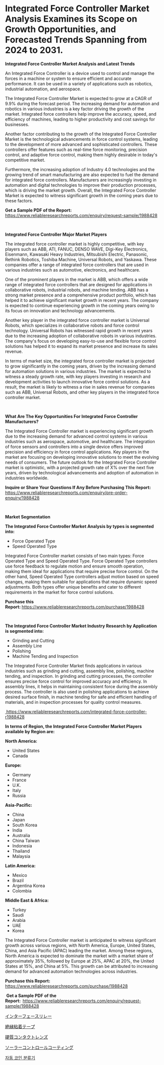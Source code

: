 <p><h1>Integrated Force Controller Market Analysis Examines its Scope on Growth Opportunities, and Forecasted Trends Spanning from 2024 to 2031.</h1></p><p><strong>Integrated Force Controller Market Analysis and Latest Trends</strong></p>
<p><p>An Integrated Force Controller is a device used to control and manage the forces in a machine or system to ensure efficient and accurate performance. It can be used in a variety of applications such as robotics, industrial automation, and aerospace.</p><p>The Integrated Force Controller Market is expected to grow at a CAGR of 9.9% during the forecast period. The increasing demand for automation and robotics in various industries is a key factor driving the growth of the market. Integrated force controllers help improve the accuracy, speed, and efficiency of machines, leading to higher productivity and cost savings for businesses.</p><p>Another factor contributing to the growth of the Integrated Force Controller Market is the technological advancements in force control systems, leading to the development of more advanced and sophisticated controllers. These controllers offer features such as real-time force monitoring, precision control, and adaptive force control, making them highly desirable in today's competitive market.</p><p>Furthermore, the increasing adoption of Industry 4.0 technologies and the growing trend of smart manufacturing are also expected to fuel the demand for integrated force controllers. Manufacturers are increasingly investing in automation and digital technologies to improve their production processes, which is driving the market growth. Overall, the Integrated Force Controller Market is expected to witness significant growth in the coming years due to these factors.</p></p>
<p><strong>Get a Sample PDF of the Report:&nbsp;</strong> <a href="https://www.reliableresearchreports.com/enquiry/request-sample/1988428">https://www.reliableresearchreports.com/enquiry/request-sample/1988428</a></p>
<p>&nbsp;</p>
<p><strong>Integrated Force Controller Major Market Players</strong></p>
<p><p>The integrated force controller market is highly competitive, with key players such as ABB, ATI, FANUC, DENSO WAVE, Digi-Key Electronics, Eisenmann, Kawasaki Heavy Industries, Mitsubishi Electric, Panasonic, Rethink Robotics, Toshiba Machine, Universal Robots, and Yaskawa. These companies offer a range of integrated force controllers that are used in various industries such as automotive, electronics, and healthcare.</p><p>One of the prominent players in the market is ABB, which offers a wide range of integrated force controllers that are designed for applications in collaborative robots, industrial robots, and machine tending. ABB has a strong market presence and a comprehensive product portfolio, which has helped it to achieve significant market growth in recent years. The company is expected to continue experiencing growth in the coming years owing to its focus on innovation and technology advancements.</p><p>Another key player in the integrated force controller market is Universal Robots, which specializes in collaborative robots and force control technology. Universal Robots has witnessed rapid growth in recent years due to the increasing adoption of collaborative robots in various industries. The company's focus on developing easy-to-use and flexible force control solutions has helped it to expand its market presence and increase its sales revenue.</p><p>In terms of market size, the integrated force controller market is projected to grow significantly in the coming years, driven by the increasing demand for automation solutions in various industries. The market is expected to witness a steady growth rate, with key players investing in research and development activities to launch innovative force control solutions. As a result, the market is likely to witness a rise in sales revenue for companies such as ABB, Universal Robots, and other key players in the integrated force controller market.</p></p>
<p>&nbsp;</p>
<p><strong>What Are The Key Opportunities For Integrated Force Controller Manufacturers?</strong></p>
<p><p>The Integrated Force Controller market is experiencing significant growth due to the increasing demand for advanced control systems in various industries such as aerospace, automotive, and healthcare. The integration of force sensors and controllers into a single device offers improved precision and efficiency in force control applications. Key players in the market are focusing on developing innovative solutions to meet the evolving needs of consumers. The future outlook for the Integrated Force Controller market is optimistic, with a projected growth rate of X% over the next five years, driven by technological advancements and adoption of automation in industries worldwide.</p></p>
<p><strong>Inquire or Share Your Questions If Any Before Purchasing This Report:</strong> <a href="https://www.reliableresearchreports.com/enquiry/pre-order-enquiry/1988428">https://www.reliableresearchreports.com/enquiry/pre-order-enquiry/1988428</a></p>
<p>&nbsp;</p>
<p><strong>Market Segmentation</strong></p>
<p><strong>The Integrated Force Controller Market Analysis by types is segmented into:</strong></p>
<p><ul><li>Force Operated Type</li><li>Speed Operated Type</li></ul></p>
<p><p>Integrated Force Controller market consists of two main types: Force Operated Type and Speed Operated Type. Force Operated Type controllers use force feedback to regulate motion and ensure smooth operation, making them ideal for applications that require precise force control. On the other hand, Speed Operated Type controllers adjust motion based on speed changes, making them suitable for applications that require dynamic speed adjustments. Both types offer unique benefits and cater to different requirements in the market for force control solutions.</p></p>
<p><strong>Purchase this Report:&nbsp;</strong><a href="https://www.reliableresearchreports.com/purchase/1988428">https://www.reliableresearchreports.com/purchase/1988428</a></p>
<p>&nbsp;</p>
<p><strong>The Integrated Force Controller Market Industry Research by Application is segmented into:</strong></p>
<p><ul><li>Grinding and Cutting</li><li>Assembly Line</li><li>Polishing</li><li>Machine Tending and Inspection</li></ul></p>
<p><p>The Integrated Force Controller Market finds applications in various industries such as grinding and cutting, assembly line, polishing, machine tending, and inspection. In grinding and cutting processes, the controller ensures precise force control for improved accuracy and efficiency. In assembly lines, it helps in maintaining consistent force during the assembly process. The controller is also used in polishing applications to achieve desired surface finish, in machine tending for safe and efficient handling of materials, and in inspection processes for quality control measures.</p></p>
<p><a href="https://www.reliableresearchreports.com/integrated-force-controller-r1988428">&nbsp;https://www.reliableresearchreports.com/integrated-force-controller-r1988428</a></p>
<p><strong>In terms of Region, the Integrated Force Controller Market Players available by Region are:</strong></p>
<p>
    <p> <strong> North America: </strong>
        <ul>
            <li>United States</li>
            <li>Canada</li>
        </ul>
        </p> 
    <p> <strong> Europe: </strong>
        <ul>
            <li>Germany</li>
            <li>France</li>
            <li>U.K.</li>
            <li>Italy</li>
            <li>Russia</li>
        </ul>
        </p> 
    <p> <strong> Asia-Pacific: </strong>
        <ul>
            <li>China</li>
            <li>Japan</li>
            <li>South Korea</li>
            <li>India</li>
            <li>Australia</li>
            <li>China Taiwan</li>
            <li>Indonesia</li>
            <li>Thailand</li>
            <li>Malaysia</li>
        </ul>
        </p> 
    <p> <strong> Latin America: </strong>
        <ul>
            <li>Mexico</li>
            <li>Brazil</li>
            <li>Argentina Korea</li>
            <li>Colombia</li>
        </ul>
        </p> 
    <p> <strong> Middle East & Africa: </strong>
        <ul>
            <li>Turkey</li>
            <li>Saudi</li>
            <li>Arabia</li>
            <li>UAE</li>
            <li>Korea</li>
        </ul>
    </p>
    </p>
<p><p>The Integrated Force Controller market is anticipated to witness significant growth across various regions, with North America, Europe, United States, China, and Asia Pacific (APAC) leading the market. Among these regions, North America is expected to dominate the market with a market share of approximately 35%, followed by Europe at 25%, APAC at 20%, the United States at 15%, and China at 5%. This growth can be attributed to increasing demand for advanced automation technologies across industries.</p></p>
<p><strong>Purchase this Report: </strong><a href="https://www.reliableresearchreports.com/purchase/1988428">https://www.reliableresearchreports.com/purchase/1988428</a></p>
<p>&nbsp;<strong>Get a Sample PDF of the Report:&nbsp;&nbsp;</strong><a href="https://www.reliableresearchreports.com/enquiry/request-sample/1988428">https://www.reliableresearchreports.com/enquiry/request-sample/1988428</a></p>
<p><strong></strong></p>
<p><p><a href="https://github.com/VinceMarvin1/Market-Research-Report-List-1/blob/main/758294045041.md">インターフェースリレー</a></p><p><a href="https://github.com/ihabdkwlxs948/Market-Research-Report-List-1/blob/main/936402345042.md">絶縁粘着テープ</a></p><p><a href="https://medium.com/@charityrice70/%E7%A1%AC%E5%BC%8F%E3%82%B3%E3%83%B3%E3%82%BF%E3%82%AF%E3%83%88%E3%83%AC%E3%83%B3%E3%82%BA%E5%B8%82%E5%A0%B4%E8%A6%8F%E6%A8%A1%E3%81%AF-%E4%B8%96%E7%95%8C%E7%94%A3%E6%A5%AD%E3%81%AB%E3%81%8A%E3%81%91%E3%82%8B%E6%9C%80%E3%82%82%E5%8A%B9%E6%9E%9C%E7%9A%84%E3%81%AA%E3%83%9E%E3%83%BC%E3%82%B1%E3%83%86%E3%82%A3%E3%83%B3%E3%82%B0%E3%83%81%E3%83%A3%E3%83%8D%E3%83%AB%E3%82%92%E6%98%8E%E3%82%89%E3%81%8B%E3%81%AB%E3%81%97%E3%81%BE%E3%81%99-f0373ef584dd">硬質コンタクトレンズ</a></p><p><a href="https://medium.com/@carllane655/%E5%A4%AA%E9%99%BD%E5%88%B6%E5%BE%A1%E3%82%B3%E3%83%BC%E3%83%86%E3%82%A3%E3%83%B3%E3%82%B0%E5%B8%82%E5%A0%B4%E3%81%AE%E8%A6%8B%E9%80%9A%E3%81%97-%E7%94%A3%E6%A5%AD%E3%81%AE%E6%A6%82%E8%A6%81%E3%81%A8%E4%BA%88%E6%B8%AC-2024%E5%B9%B4%E3%81%8B%E3%82%892031%E5%B9%B4-176af06c0702">ソーラーコントロールコーティング</a></p><p><a href="https://medium.com/@jesseperry626/%EC%9E%90%EB%8F%99%EB%8F%99%EC%A0%84-%EB%B6%84%EB%A5%98%EA%B8%B0-%EC%8B%9C%EC%9E%A5%EC%9D%80-%EC%8B%9C%EC%9E%A5-%EC%A0%90%EC%9C%A0%EC%9C%A8-%EC%8B%9C%EC%9E%A5-%EB%8F%99%ED%96%A5-%EB%B0%8F-%EC%8B%9C%EC%9E%A5-%EC%84%B1%EC%9E%A5%EC%97%90-%EA%B4%80%ED%95%9C-%EC%A0%95%EB%B3%B4%EB%A5%BC-%EC%A0%9C%EA%B3%B5%ED%95%A9%EB%8B%88%EB%8B%A4-fff048ead5bf">자동 코인 분류기</a></p></p>